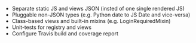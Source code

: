 * Separate static JS and views JSON (insted of one single rendered JS)
* Pluggable non-JSON types (e.g. Python date to JS Date and vice-versa)
* Class-based views and built-in mixins (e.g. LoginRequiredMixin)
* Unit-tests for registry and views
* Configure Travis build and coverage report
